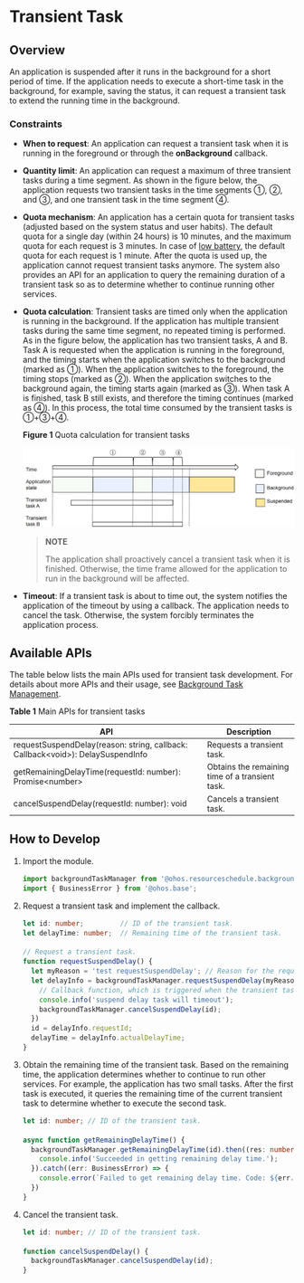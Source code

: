 # Transient Task


## Overview

An application is suspended after it runs in the background for a short period of time. If the application needs to execute a short-time task in the background, for example, saving the status, it can request a transient task to extend the running time in the background.


### Constraints

- **When to request**: An application can request a transient task when it is running in the foreground or through the **onBackground** callback.

- **Quantity limit**: An application can request a maximum of three transient tasks during a time segment. As shown in the figure below, the application requests two transient tasks in the time segments ①, ②, and ③, and one transient task in the time segment ④.

- **Quota mechanism**: An application has a certain quota for transient tasks (adjusted based on the system status and user habits). The default quota for a single day (within 24 hours) is 10 minutes, and the maximum quota for each request is 3 minutes. In case of [low battery](../reference/apis/js-apis-battery-info.md), the default quota for each request is 1 minute. After the quota is used up, the application cannot request transient tasks anymore. The system also provides an API for an application to query the remaining duration of a transient task so as to determine whether to continue running other services.

- **Quota calculation**: Transient tasks are timed only when the application is running in the background. If the application has multiple transient tasks during the same time segment, no repeated timing is performed. As in the figure below, the application has two transient tasks, A and B. Task A is requested when the application is running in the foreground, and the timing starts when the application switches to the background (marked as ①). When the application switches to the foreground, the timing stops (marked as ②). When the application switches to the background again, the timing starts again (marked as ③). When task A is finished, task B still exists, and therefore the timing continues (marked as ④). In this process, the total time consumed by the transient tasks is ①+③+④. 
  
  **Figure 1** Quota calculation for transient tasks
  
  ![transient-task](figures/transient-task.png)
  
  > **NOTE**
  >
  > The application shall proactively cancel a transient task when it is finished. Otherwise, the time frame allowed for the application to run in the background will be affected.

- **Timeout**: If a transient task is about to time out, the system notifies the application of the timeout by using a callback. The application needs to cancel the task. Otherwise, the system forcibly terminates the application process.

## Available APIs

The table below lists the main APIs used for transient task development. For details about more APIs and their usage, see [Background Task Management](../reference/apis/js-apis-resourceschedule-backgroundTaskManager.md).

**Table 1** Main APIs for transient tasks

| API| Description|
| -------- | -------- |
| requestSuspendDelay(reason: string, callback: Callback&lt;void&gt;): DelaySuspendInfo | Requests a transient task.|
| getRemainingDelayTime(requestId: number): Promise&lt;number&gt; | Obtains the remaining time of a transient task.|
| cancelSuspendDelay(requestId: number): void | Cancels a transient task.|


## How to Develop

1. Import the module.
   
   ```ts
   import backgroundTaskManager from '@ohos.resourceschedule.backgroundTaskManager';
   import { BusinessError } from '@ohos.base';
   ```

2. Request a transient task and implement the callback.
   
   ```ts
   let id: number;         // ID of the transient task.
   let delayTime: number;  // Remaining time of the transient task.

   // Request a transient task.
   function requestSuspendDelay() {
     let myReason = 'test requestSuspendDelay'; // Reason for the request.
     let delayInfo = backgroundTaskManager.requestSuspendDelay(myReason, () => {
       // Callback function, which is triggered when the transient task is about to time out. The application can carry out data clear and annotation, and cancel the task in the callback.
       console.info('suspend delay task will timeout');
       backgroundTaskManager.cancelSuspendDelay(id);
     })
     id = delayInfo.requestId;
     delayTime = delayInfo.actualDelayTime;
   }
   ```

3. Obtain the remaining time of the transient task. Based on the remaining time, the application determines whether to continue to run other services. For example, the application has two small tasks. After the first task is executed, it queries the remaining time of the current transient task to determine whether to execute the second task.
   
   ```ts
   let id: number; // ID of the transient task.

   async function getRemainingDelayTime() {
     backgroundTaskManager.getRemainingDelayTime(id).then((res: number) => {
       console.info('Succeeded in getting remaining delay time.');
     }).catch((err: BusinessError) => {
       console.error(`Failed to get remaining delay time. Code: ${err.code}, message: ${err.message}`);
     })
   }
   ```

4. Cancel the transient task.
   
   ```ts
   let id: number; // ID of the transient task.
    
   function cancelSuspendDelay() {
     backgroundTaskManager.cancelSuspendDelay(id);
   }
   ```

